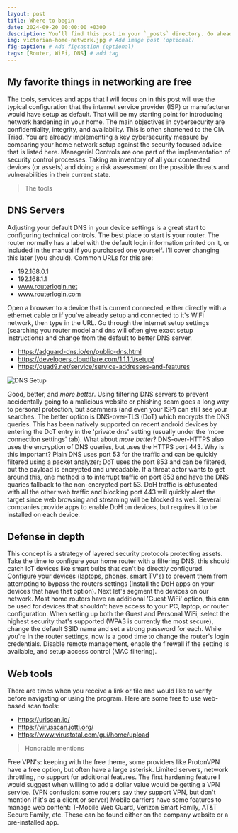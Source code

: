 ```yaml
---
layout: post
title: Where to begin
date: 2024-09-20 00:00:00 +0300
description: You’ll find this post in your `_posts` directory. Go ahead and edit it and re-build the site to see your changes. # Add post description (optional)
img: victorian-home-network.jpg # Add image post (optional)
fig-caption: # Add figcaption (optional)
tags: [Router, WiFi, DNS] # add tag
---
```


## My favorite things in networking are free

The tools, services and apps that I will focus on in this post will use the typical configuration that the internet service provider (ISP) or manufacturer would have setup as default. That will be my starting point for introducing network hardening in your home. The main objectives in cybersecurity are confidentiality, integrity, and availability. This is often shortened to the CIA Triad. You are already implementing a key cybersecurity measure by comparing your home network setup against the security focused advice that is listed here. Managerial Controls are one part of the implementation of security control processes. Taking an inventory of all your connected devices (or assets) and doing a risk assessment on the possible threats and vulnerabilities in their current state.

> The tools

## DNS Servers

Adjusting your default DNS in your device settings is a great start to configuring technical controls. The best place to start is your router. The router normally has a label with the default login information printed on it, or included in the manual if you purchased one yourself. I'll cover changing this later (you should). Common URLs for this are:

* 192.168.0.1
* 192.168.1.1
* www.routerlogin.net
* www.routerlogin.com

Open a browser to a device that is current connected, either directly with a ethernet cable or if you've already setup and connected to it's WiFi network, then type in the URL. Go through the internet setup settings (searching you router model and dns will often give exact setup instructions) and change from the default to better DNS server. 
* https://adguard-dns.io/en/public-dns.html
* https://developers.cloudflare.com/1.1.1.1/setup/
* https://quad9.net/service/service-addresses-and-features
  
![DNS Setup]({{site.baseurl}}/assets/img/Change-DNS-router-settings-Google-Public-DNS.png)

Good, better, and <i>more better</i>. Using filtering DNS servers to prevent accidentally going to a malicious website or phishing scam goes a long way to personal protection, but scammers (and even your ISP) can still see your searches. The better option is DNS-over-TLS (DoT) which encrypts the DNS queries. This has been natively supported on recent android devices by entering the DoT entry in the 'private dns' setting (usually under the 'more connection settings' tab). What about <i>more better</i>? DNS-over-HTTPS also uses the encryption of DNS queries, but uses the HTTPS port 443. Why is this important? Plain DNS uses port 53 for the traffic and can be quickly filtered using a packet analyzer; DoT uses the port 853 and can be filtered, but the payload is encrypted and unreadable. If a threat actor wants to get around this, one method is to interrupt traffic on port 853 and have the DNS quaries fallback to the non-encrypted port 53. DoH traffic is obfuscated with all the other web traffic and blocking port 443 will quickly alert the target since web browsing and streaming will be blocked as well. Several companies provide apps to enable DoH on devices, but requires it to be installed on each device. 

## Defense in depth

This concept is a strategy of layered security protocols protecting assets. Take the time to configure your home router with a filtering DNS, this should catch IoT devices like smart bulbs that can't be directly configured. Configure your devices (laptops, phones, smart TV's) to prevent them from attempting to bypass the routers settings (Install the DoH apps on your devices that have that option).
Next let's segment the devices on our network. Most home routers have an additional 'Guest WiFi' option, this can be used for devices that shouldn't have access to your PC, laptop, or router configuration. When setting up both the Guest and Personal WiFi, select the highest security that's supported (WPA3 is currently the most secure), change the default SSID name and set a strong password for each. While you're in the router settings, now is a good time to change the router's login credentials. Disable remote management, enable the firewall if the setting is available, and setup access control (MAC filtering).

## Web tools

There are times when you receive a link or file and would like to verify before navigating or using the program. Here are some free to use web-based scan tools:

* https://urlscan.io/
* https://virusscan.jotti.org/
* https://www.virustotal.com/gui/home/upload

> Honorable mentions

Free VPN's: keeping with the free theme, some providers like ProtonVPN have a free option, but often have a large asterisk. Limited servers, network throttling, no support for additional features. The first hardening feature I would suggest when willing to add a dollar value would be getting a VPN service. (VPN confusion: some routers say they support VPN, but don't mention if it's as a client or server)
Mobile carriers have some features to manage web content: T-Mobile Web Guard, Verizon Smart Family, AT&T Secure Family, etc. These can be found either on the company website or a pre-installed app.

